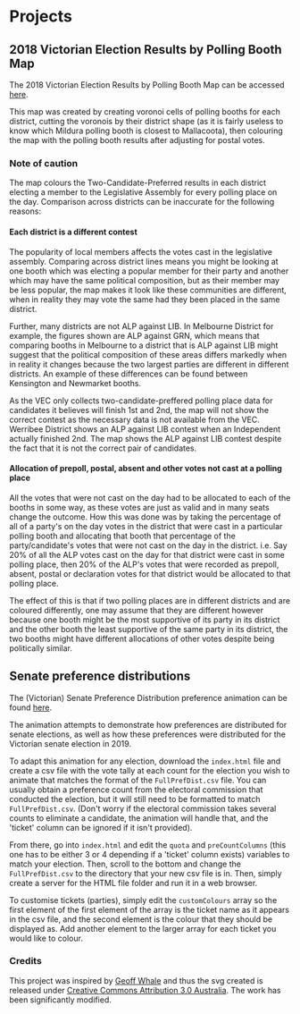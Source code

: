 # Projects

## 2018 Victorian Election Results by Polling Booth Map

The 2018 Victorian Election Results by Polling Booth Map can be accessed [here](https://datamapsvotes.github.io/Victorian%20State%20Election%20Polling%20Place%20Map%202018/index.html).

This map was created by creating voronoi cells of polling booths for each district, cutting the voronois by their district shape (as it is fairly useless to know which Mildura polling booth is closest to Mallacoota), then colouring the map with the polling booth results after adjusting for postal votes.

### Note of caution

The map colours the Two-Candidate-Preferred results in each district electing a member to the Legislative Assembly for every polling place on the day. Comparison across districts can be inaccurate for the following reasons:

#### Each district is a different contest

The popularity of local members affects the votes cast in the legislative assembly. Comparing across district lines means you might be looking at one booth which was electing a popular member for their party and another which may have the same political composition, but as their member may be less popular, the map makes it look like these communities are different, when in reality they may vote the same had they been placed in the same district.

Further, many districts are not ALP against LIB. In Melbourne District for example, the figures shown are ALP against GRN, which means that comparing booths in Melbourne to a district that is ALP against LIB might suggest that the political composition of these areas differs markedly when in reality it changes because the two largest parties are different in different districts. An example of these differences can be found between Kensington and Newmarket booths.

As the VEC only collects two-candidate-preffered polling place data for candidates it believes will finish 1st and 2nd, the map will not show the correct contest as the necessary data is not available from the VEC. Werribee District shows an ALP against LIB contest when an Independent actually finished 2nd. The map shows the ALP against LIB contest despite the fact that it is not the correct pair of candidates.

#### Allocation of prepoll, postal, absent and other votes not cast at a polling place

All the votes that were not cast on the day had to be allocated to each of the booths in some way, as these votes are just as valid and in many seats change the outcome. How this was done was by taking the percentage of all of a party's on the day votes in the district that were cast in a particular polling booth and allocating that booth that percentage of the party/candidate's votes that were not cast on the day in the district. i.e. Say 20% of all the ALP votes cast on the day for that district were cast in some polling place, then 20% of the ALP's votes that were recorded as prepoll, absent, postal or declaration votes for that district would be allocated to that polling place.

The effect of this is that if two polling places are in different districts and are coloured differently, one may assume that they are different however because one booth might be the most supportive of its party in its district and the other booth the least supportive of the same party in its district, the two booths might have different allocations of other votes despite being politically similar.

## Senate preference distributions

The (Victorian) Senate Preference Distribution preference animation can be found [here](https://datamapsvotes.github.io/Preference%20Distribution%20Animation/index.html).

The animation attempts to demonstrate how preferences are distributed for senate elections, as well as how these preferences were distributed for the Victorian senate election in 2019.

To adapt this animation for any election, download the `index.html` file and create a csv file with the vote tally at each count for the election you wish to animate that matches the format of the `FullPrefDist.csv` file. You can usually obtain a preference count from the electoral commission that conducted the election, but it will still need to be formatted to match `FullPrefDist.csv`. (Don't worry if the electoral commission takes several counts to eliminate a candidate, the animation will handle that, and the 'ticket' column can be ignored if it isn't provided).

From there, go into `index.html` and edit the `quota` and `preCountColumns` (this one has to be either 3 or 4 depending if a 'ticket' column exists) variables to match your election. Then, scroll to the bottom and change the `FullPrefDist.csv` to the directory that your new csv file is in. Then, simply create a server for the HTML file folder and run it in a web browser.

To customise tickets (parties), simply edit the `customColours` array so the first element of the first element of the array is the ticket name as it appears in the csv file, and the second element is the colour that they should be displayed as. Add another element to the larger array for each ticket you would like to colour.

### Credits
This project was inspired by [Geoff Whale](http://www.grwpub.info/senate/index.html) and thus the svg created is released under [Creative Commons Attribution 3.0 Australia](https://creativecommons.org/licenses/by/3.0/au/). The work has been significantly modified.
